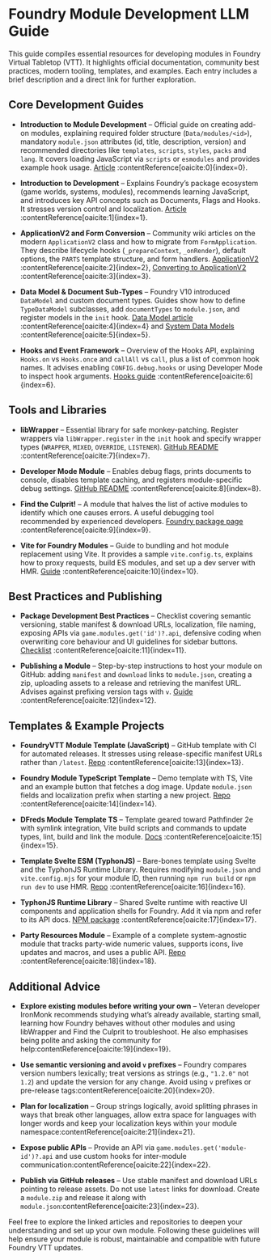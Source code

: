 # Foundry Module Development LLM Guide

This guide compiles essential resources for developing modules in Foundry Virtual Tabletop (VTT). It highlights official documentation, community best practices, modern tooling, templates, and examples. Each entry includes a brief description and a direct link for further exploration.

## Core Development Guides

- **Introduction to Module Development** – Official guide on creating add-on modules, explaining required folder structure (`Data/modules/<id>`), mandatory `module.json` attributes (id, title, description, version) and recommended directories like `templates`, `scripts`, `styles`, `packs` and `lang`. It covers loading JavaScript via `scripts` or `esmodules` and provides example hook usage. [Article](https://foundryvtt.com/article/module-development/) :contentReference[oaicite:0]{index=0}.

- **Introduction to Development** – Explains Foundry’s package ecosystem (game worlds, systems, modules), recommends learning JavaScript, and introduces key API concepts such as Documents, Flags and Hooks. It stresses version control and localization. [Article](https://foundryvtt.com/article/intro-development/) :contentReference[oaicite:1]{index=1}.

- **ApplicationV2 and Form Conversion** – Community wiki articles on the modern `ApplicationV2` class and how to migrate from `FormApplication`. They describe lifecycle hooks (`_prepareContext`, `_onRender`), default options, the `PARTS` template structure, and form handlers. [ApplicationV2](https://foundryvtt.wiki/en/development/applicationv2) :contentReference[oaicite:2]{index=2}, [Converting to ApplicationV2](https://foundryvtt.wiki/en/development/guides/applicationv2-conversion) :contentReference[oaicite:3]{index=3}.

- **Data Model & Document Sub-Types** – Foundry V10 introduced `DataModel` and custom document types. Guides show how to define `TypeDataModel` subclasses, add `documentTypes` to `module.json`, and register models in the `init` hook. [Data Model article](https://foundryvtt.wiki/en/development/data-model) :contentReference[oaicite:4]{index=4} and [System Data Models](https://foundryvtt.wiki/en/development/guides/system-data-models) :contentReference[oaicite:5]{index=5}.

- **Hooks and Event Framework** – Overview of the Hooks API, explaining `Hooks.on` vs `Hooks.once` and `callAll` vs `call`, plus a list of common hook names. It advises enabling `CONFIG.debug.hooks` or using Developer Mode to inspect hook arguments. [Hooks guide](https://foundryvtt.wiki/en/development/guides/hooks-overview) :contentReference[oaicite:6]{index=6}.

## Tools and Libraries

- **libWrapper** – Essential library for safe monkey-patching. Register wrappers via `libWrapper.register` in the `init` hook and specify wrapper types (`WRAPPER`, `MIXED`, `OVERRIDE`, `LISTENER`). [GitHub README](https://github.com/foundryvtt-dnd/libWrapper) :contentReference[oaicite:7]{index=7}.

- **Developer Mode Module** – Enables debug flags, prints documents to console, disables template caching, and registers module-specific debug settings. [GitHub README](https://github.com/league-of-foundry-developers/fvtt-module-devmode) :contentReference[oaicite:8]{index=8}.

- **Find the Culprit!** – A module that halves the list of active modules to identify which one causes errors. A useful debugging tool recommended by experienced developers. [Foundry package page](https://foundryvtt.com/packages/find-the-culprit/) :contentReference[oaicite:9]{index=9}.

- **Vite for Foundry Modules** – Guide to bundling and hot module replacement using Vite. It provides a sample `vite.config.ts`, explains how to proxy requests, build ES modules, and set up a dev server with HMR. [Guide](https://foundryvtt.wiki/en/development/guides/vite) :contentReference[oaicite:10]{index=10}.

## Best Practices and Publishing

- **Package Development Best Practices** – Checklist covering semantic versioning, stable manifest & download URLs, localization, file naming, exposing APIs via `game.modules.get('id')?.api`, defensive coding when overwriting core behaviour and UI guidelines for sidebar buttons. [Checklist](https://foundryvtt.wiki/en/development/guides/package-best-practices) :contentReference[oaicite:11]{index=11}.

- **Publishing a Module** – Step-by-step instructions to host your module on GitHub: adding `manifest` and `download` links to `module.json`, creating a zip, uploading assets to a release and retrieving the manifest URL. Advises against prefixing version tags with `v`. [Guide](https://foundryvtt.wiki/en/development/guides/local-to-repo) :contentReference[oaicite:12]{index=12}.

## Templates & Example Projects

- **FoundryVTT Module Template (JavaScript)** – GitHub template with CI for automated releases. It stresses using release-specific manifest URLs rather than `/latest`. [Repo](https://github.com/League-of-Foundry-Developers/FoundryVTT-Module-Template) :contentReference[oaicite:13]{index=13}.

- **Foundry Module TypeScript Template** – Demo template with TS, Vite and an example button that fetches a dog image. Update `module.json` fields and localization prefix when starting a new project. [Repo](https://github.com/BringingFire/foundry-module-ts-template) :contentReference[oaicite:14]{index=14}.

- **DFreds Module Template TS** – Template geared toward Pathfinder 2e with symlink integration, Vite build scripts and commands to update types, lint, build and link the module. [Docs](https://www.dfreds-modules.com/module-template-ts) :contentReference[oaicite:15]{index=15}.

- **Template Svelte ESM (TyphonJS)** – Bare-bones template using Svelte and the TyphonJS Runtime Library. Requires modifying `module.json` and `vite.config.mjs` for your module ID, then running `npm run build` or `npm run dev` to use HMR. [Repo](https://github.com/typhonjs-fvtt-demo/template-svelte-esm) :contentReference[oaicite:16]{index=16}.

- **TyphonJS Runtime Library** – Shared Svelte runtime with reactive UI components and application shells for Foundry. Add it via npm and refer to its API docs. [NPM package](https://www.npmjs.com/package/@typhonjs-fvtt/runtime) :contentReference[oaicite:17]{index=17}.

- **Party Resources Module** – Example of a complete system-agnostic module that tracks party-wide numeric values, supports icons, live updates and macros, and uses a public API. [Repo](https://github.com/davelens/fvtt-party-resources) :contentReference[oaicite:18]{index=18}.

## Additional Advice

- **Explore existing modules before writing your own** – Veteran developer IronMonk recommends studying what’s already available, starting small, learning how Foundry behaves without other modules and using libWrapper and Find the Culprit to troubleshoot. He also emphasises being polite and asking the community for help:contentReference[oaicite:19]{index=19}.

- **Use semantic versioning and avoid `v` prefixes** – Foundry compares version numbers lexically; treat versions as strings (e.g., `"1.2.0"` not `1.2`) and update the version for any change. Avoid using `v` prefixes or pre-release tags:contentReference[oaicite:20]{index=20}.

- **Plan for localization** – Group strings logically, avoid splitting phrases in ways that break other languages, allow extra space for languages with longer words and keep your localization keys within your module namespace:contentReference[oaicite:21]{index=21}.

- **Expose public APIs** – Provide an API via `game.modules.get('module-id')?.api` and use custom hooks for inter-module communication:contentReference[oaicite:22]{index=22}.

- **Publish via GitHub releases** – Use stable manifest and download URLs pointing to release assets. Do not use `latest` links for download. Create a `module.zip` and release it along with `module.json`:contentReference[oaicite:23]{index=23}.

Feel free to explore the linked articles and repositories to deepen your understanding and set up your own module. Following these guidelines will help ensure your module is robust, maintainable and compatible with future Foundry VTT updates.
